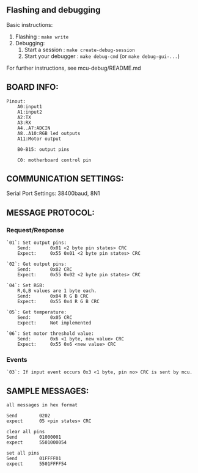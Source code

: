 Flashing and debugging
---------------------

Basic instructions:

1. Flashing                    : `make write`
2. Debugging:
    1. Start a session         : `make create-debug-session`
    2. Start your debugger     : `make debug-cmd` (or `make debug-gui-...`)

For further instructions, see mcu-debug/README.md

BOARD INFO:
------
	Pinout:
		A0:input1
		A1:input2
		A2:TX
		A3:RX
		A4..A7:ADCIN
		A8..A10:RGB led outputs
		A11:Motor output

		B0-B15: output pins

		C0: motherboard control pin


COMMUNICATION SETTINGS:
--------------

Serial Port Settings: 38400baud, 8N1


MESSAGE PROTOCOL:
------

### Request/Response

	`01`: Set output pins:
		Send: 		0x01 <2 byte pin states> CRC
		Expect: 	0x55 0x01 <2 byte pin states> CRC

	`02`: Get output pins:
		Send: 		0x02 CRC
		Expect: 	0x55 0x02 <2 byte pin states> CRC

	`04`: Set RGB:
		R,G,B values are 1 byte each.
		Send:		0x04 R G B CRC
		Expect:		0x55 0x4 R G B CRC

	`05`: Get temperature:
		Send:		0x05 CRC
		Expect:		Not implemented

	`06`: Set motor threshold value:
		Send:		0x6 <1 byte, new value> CRC
		Expect:		0x55 0x6 <new value> CRC

### Events

	`03`: If input event occurs 0x3 <1 byte, pin no> CRC is sent by mcu.


SAMPLE MESSAGES:
------
	all messages in hex format

	Send 		0202
	expect 		05 <pin states> CRC

	clear all pins
	Send 		01000001
	expect		5501000054

	set all pins
	Send 		01FFFF01
	expect		5501FFFF54
